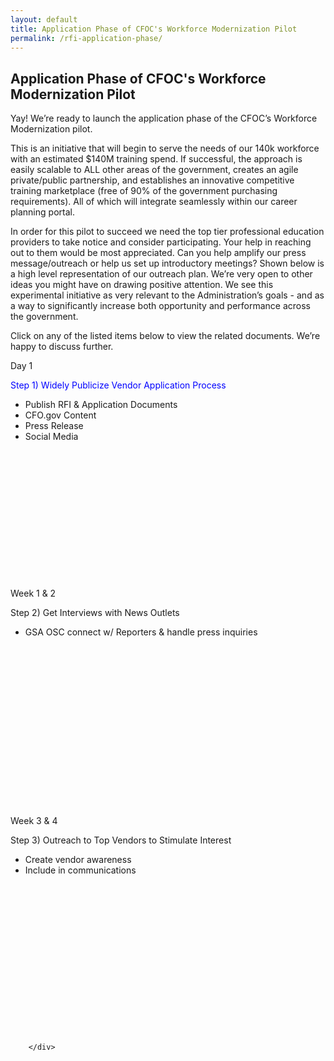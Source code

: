 ```yaml
---
layout: default
title: Application Phase of CFOC's Workforce Modernization Pilot
permalink: /rfi-application-phase/
---
```


<section class="usa-graphic-list">
    <div class="grid-container">
        <h1 class="column-centered-heading margin-bottom-1">Application Phase of CFOC's Workforce Modernization Pilot</h1>
        <div class="usa-graphic-list__row margin-bottom-1">
            <p class="font-sans-sm margin-top-0">
             Yay! We’re ready to launch the application phase of the CFOC’s Workforce Modernization pilot.
          </p>
          <p>This is an initiative that will begin to serve the needs of our 140k workforce with an estimated $140M training spend. If successful, the approach is easily scalable to ALL other areas of the government, creates an agile private/public partnership, and establishes an innovative competitive training marketplace (free of 90% of the government purchasing requirements). All of which will integrate seamlessly within our career planning portal. </p>
          <p>In order for this pilot to succeed we need the top tier professional education providers to take notice and consider participating. Your help in reaching out to them would be most appreciated. Can you help amplify our press message/outreach or help us set up introductory meetings? Shown below is a high level representation of our outreach plan. We’re very open to other ideas you might have on drawing positive attention. We see this experimental initiative as very relevant to the Administration’s goals - and as a way to significantly increase both opportunity and performance across the government.</p>    
          <p>Click on any of the listed items below to view the related documents. We’re happy to discuss further.</p>
       </div>
              <div class="grid-row">
                 <div class="border-top-05 border-accent-warm bg-white padding-2 shadow-5 members-hover " style="height: 350px;">
                    <p>Day 1</p>
                    <p style="weight:heavy;color:blue">Step 1) Widely Publicize Vendor Application Process</p>
                        <ul>
                            <li>Publish RFI & Application Documents</li>
                            <li>CFO.gov Content</li>
                            <li>Press Release</li>
                            <li>Social Media</li>
                   </ul>
                   </div>
                  <div class="border-top-05 border-accent-warm bg-white padding-2 shadow-5 members-hover " style="height: 350px;">
                    <p>Week 1 & 2</p>
                    <p>Step 2) Get Interviews with News Outlets</p>
                       <ul>
                         <li>GSA OSC connect w/ Reporters & handle press inquiries</li>
                    </ul>
                 </div>
                <div class="border-top-05 border-accent-warm bg-white padding-2 shadow-5 members-hover " style="height: 350px;">
                  <p>Week 3 & 4</p>
                   <p>Step 3) Outreach to Top Vendors to Stimulate Interest</p>
                     <ul>
                            <li>Create vendor awareness</li>
                            <li>Include in communications</li>
                    </ul>
                  </div>
               </div>
      
        
        </div>
</section>
    
